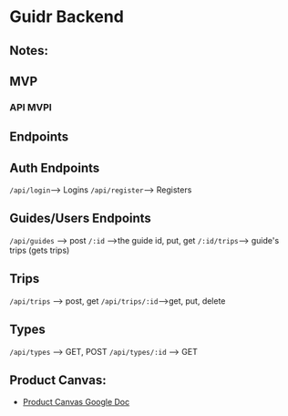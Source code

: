 # Guidr Backend

## Notes:

## MVP

### API MVPI


## Endpoints

## Auth Endpoints
`/api/login`--> Logins
`/api/register`--> Registers

## Guides/Users Endpoints 
`/api/guides` --> post
    `/:id` -->the guide id, put, get 
    `/:id/trips`--> guide's trips (gets trips)


## Trips
`/api/trips` --> post, get
`/api/trips/:id`-->get, put, delete

## Types
`/api/types` --> GET, POST
`/api/types/:id` --> GET





## Product Canvas:
- [Product Canvas Google Doc](https://docs.google.com/document/d/1YZZ4W84pGwRAVCcgVc9gUspmeyN32hWiFjJXKYRbBco/edit?usp=sharing)
